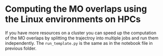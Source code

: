 # Computing the MO overlaps using the Linux environments on HPCs

If you have more resources on a cluster you can speed up the computation of the MO overlaps by splitting the trajectroy
into multiple jobs and run them independently. The `run_template.py` is the same as in the notebook file in previous folder. 
